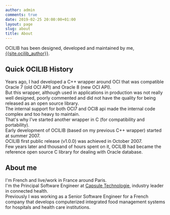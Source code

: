```yaml
---
author: admin
comments: true
date: 2019-02-25 20:00:00+01:00
layout: page
slug: about
title: About
---
```


OCILIB has been designed, developed and maintained by me, [{{site.ocilib_author}}]({{site.meurl}}).

## Quick OCILIB History

Years ago, I had developed a C++ wrapper around OCI that was compatible Oracle 7 (old OCI API) and Oracle 8 (new OCI API).
<br/>
But this wrapper, although used in applications in production was not really well designed, poorly commented and did not have the quality for being released as an open source library. 
<br/>
The internal support for both OCI7 and OCI8 api made the internal code complex and too heavy to maintain.
<br/>
That's why I've started another wrapper in C (for compatibility and portability). 
<br/>
Early development of OCILIB (based on my previous C++ wrapper) started at summer 2007.
<br/>
OCILIB first public release (v1.0.0) was achieved in October 2007.
<br/>
Few years later and thousand of hours spent on it, OCILIB had became the reference open source C library for dealing with Oracle database.
  
## About me

I'm French and live/work in France around Paris.
<br/>
I'm the Principal Software Engineer at [Capsule Technologie](http://www.capsuletech.com), industry leader in connected health.
<br/>
Previously I was working as a Senior Software Engineer for a French company that develops computerized integrated food management systems for hospitals and health care institutions.
